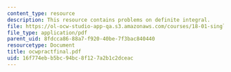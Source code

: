 ```yaml
---
content_type: resource
description: This resource contains problems on definite integral.
file: https://ol-ocw-studio-app-qa.s3.amazonaws.com/courses/18-01-single-variable-calculus-fall-2005/16f774ebb5bc94bc8f127a2b1c2dceac_ocwpractfinal.pdf
file_type: application/pdf
parent_uid: 8fdcca86-88a7-f920-40be-7f3bac840440
resourcetype: Document
title: ocwpractfinal.pdf
uid: 16f774eb-b5bc-94bc-8f12-7a2b1c2dceac
---
```

